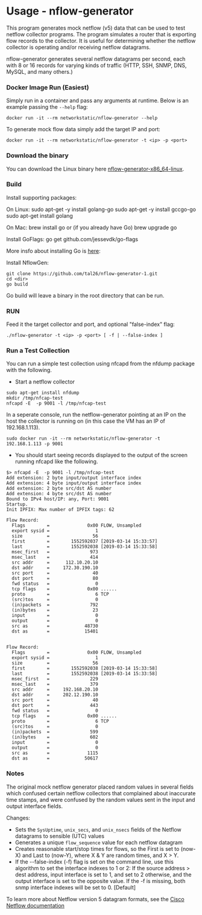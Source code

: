 # Usage - nflow-generator

This program generates mock netflow (v5) data that can be used to test netflow collector programs. 
The program simulates a router that is exporting flow records to the collector.
It is useful for determining whether the netflow collector is operating and/or receiving netflow datagrams.

nflow-generator generates several netflow datagrams per second, each with 8 or 16 records for varying kinds of traffic (HTTP, SSH, SNMP, DNS, MySQL, and many others.)

### Docker Image Run (Easiest)

Simply run in a container and pass any arguments at runtime. Below is an example passing the `--help` flag:

```
docker run -it --rm networkstatic/nflow-generator --help
```

To generate mock flow data simply add the target IP and port:

```
docker run -it --rm networkstatic/nflow-generator -t <ip> -p <port>
```

### Download the binary

You can download the Linux binary here [nflow-generator-x86_64-linux](https://github.com/nerdalert/nflow-generator/blob/master/binaries/nflow-generator-x86_64-linux).
### Build

Install supporting packages:

  On Linux:
    sudo apt-get -y install golang-go
    sudo apt-get -y install gccgo-go
    sudo apt-get install golang
    
  On Mac:
    brew install go
    or (if you already have Go)
    brew upgrade go

  Install GoFlags:
  go get github.com/jessevdk/go-flags


  More insfo about installing Go is [here](http://golang.org/doc/install):

  Install NflowGen:

	git clone https://github.com/tal26/nflow-generator-1.git 
	cd <dir>
	go build

Go build will leave a binary in the root directory that can be run.
	
### RUN

Feed it the target collector and port, and optional "false-index" flag:

	./nflow-generator -t <ip> -p <port> [ -f | --false-index ]

### Run a Test Collection

You can run a simple test collection using nfcapd from the nfdump package with the following.

- Start a netflow collector

```
sudo apt-get install nfdump
mkdir /tmp/nfcap-test
nfcapd -E  -p 9001 -l /tmp/nfcap-test
```

In a seperate console, run the netflow-generator pointing at an IP on the host the collector is running on (in this case the VM has an IP of 192.168.1.113).

```
sudo docker run -it --rm networkstatic/nflow-generator -t 192.168.1.113 -p 9001
```

- You should start seeing records displayed to the output of the screen running nfcapd like the following.

```
$> nfcapd -E  -p 9001 -l /tmp/nfcap-test
Add extension: 2 byte input/output interface index
Add extension: 4 byte input/output interface index
Add extension: 2 byte src/dst AS number
Add extension: 4 byte src/dst AS number
Bound to IPv4 host/IP: any, Port: 9001
Startup.
Init IPFIX: Max number of IPFIX tags: 62

Flow Record:
  Flags        =              0x00 FLOW, Unsampled
  export sysid =                 1
  size         =                56
  first        =        1552592037 [2019-03-14 15:33:57]
  last         =        1552592038 [2019-03-14 15:33:58]
  msec_first   =               973
  msec_last    =               414
  src addr     =      112.10.20.10
  dst addr     =     172.30.190.10
  src port     =                40
  dst port     =                80
  fwd status   =                 0
  tcp flags    =              0x00 ......
  proto        =                 6 TCP
  (src)tos     =                 0
  (in)packets  =               792
  (in)bytes    =                23
  input        =                 0
  output       =                 0
  src as       =             48730
  dst as       =             15401


Flow Record:
  Flags        =              0x00 FLOW, Unsampled
  export sysid =                 1
  size         =                56
  first        =        1552592038 [2019-03-14 15:33:58]
  last         =        1552592038 [2019-03-14 15:33:58]
  msec_first   =               229
  msec_last    =               379
  src addr     =     192.168.20.10
  dst addr     =     202.12.190.10
  src port     =                40
  dst port     =               443
  fwd status   =                 0
  tcp flags    =              0x00 ......
  proto        =                 6 TCP
  (src)tos     =                 0
  (in)packets  =               599
  (in)bytes    =               602
  input        =                 0
  output       =                 0
  src as       =              1115
  dst as       =             50617

```

### Notes

The original mock netflow generator placed random values in several fields which confused 
certain netflow collectors that complained about inaccurate time stamps, 
and were confused by the random values sent in the input and output interface fields. 

Changes:

* Sets the `SysUptime`, `unix_secs`, and `unix_nsecs` fields of the Netflow datagrams to sensible (UTC) values
* Generates a unique `flow_sequence` value for each netflow datagram
* Creates reasonable start/stop times for flows, so the First is set to (now-X) and Last to (now-Y), where X & Y are random times, and X > Y.
* If the --false-index (-f) flag is set on the command line, 
use this algorithm to set the interface indexes to 1 or 2:
If the source address > dest address, input interface is set to 1, and set to 2 otherwise,
and the output interface is set to the opposite value.
If the -f is missing, both snmp interface indexes will be set to 0. [Default]

To learn more about Netflow version 5 datagram formats, see the [Cisco Netflow documentation](http://www.cisco.com/c/en/us/td/docs/net_mgmt/netflow_collection_engine/3-6/user/guide/format.html)
